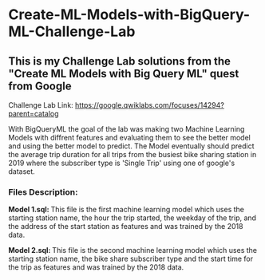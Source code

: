 # Create-ML-Models-with-BigQuery-ML-Challenge-Lab
## This is my Challenge Lab solutions from the "Create ML Models with Big Query ML" quest from Google
Challenge Lab Link: https://google.qwiklabs.com/focuses/14294?parent=catalog 

With BigQueryML the goal of the lab was making two Machine Learning Models with diffrent features and evaluating them to see the better model and using the better model to predict. The Model eventually should predict the average trip duration for all trips from the busiest bike sharing station in 2019 where the subscriber type is 'Single Trip' using one of google's dataset.

### Files Description:
<b> Model 1.sql: </b> This file is the first machine learning model which uses the starting station name, the hour the trip started, the weekday of the trip, and the address of the start station as features and was trained by the 2018 data.

<b> Model 2.sql: </b> This file is the second machine learning model which uses the starting station name, the bike share subscriber type and the start time for the trip as features and was trained by the 2018 data.

<b> 

